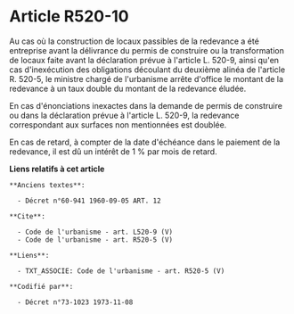 # Article R520-10

Au cas où la construction de locaux passibles de la redevance a été entreprise avant la délivrance du permis de construire ou
la transformation de locaux faite avant la déclaration prévue à l'article L. 520-9, ainsi qu'en cas d'inexécution des
obligations découlant du deuxième alinéa de l'article R. 520-5, le ministre chargé de l'urbanisme arrête d'office le montant
de la redevance à un taux double du montant de la redevance éludée. 

En cas d'énonciations inexactes dans la demande de permis de construire ou dans la déclaration prévue à l'article L. 520-9,
la redevance correspondant aux surfaces non mentionnées est doublée. 

En cas de retard, à compter de la date d'échéance dans le paiement de la redevance, il est dû un intérêt de 1 % par mois de
retard.

**Liens relatifs à cet article**

	**Anciens textes**:

	  - Décret n°60-941 1960-09-05 ART. 12

	**Cite**:

	  - Code de l'urbanisme - art. L520-9 (V)
	  - Code de l'urbanisme - art. R520-5 (V)

	**Liens**:

	  - TXT_ASSOCIE: Code de l'urbanisme - art. R520-5 (V)

	**Codifié par**:

	  - Décret n°73-1023 1973-11-08
